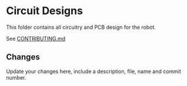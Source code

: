 # Circuit Designs

This folder contains all circuitry and PCB design for the robot.

See [CONTRIBUTING.md](Documentation/CONTRIBUTING.md#Contributing-to-Hardware) 

## Changes
Update your changes here, include a description, file, name and commit number.


